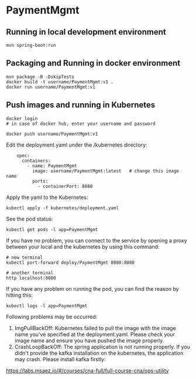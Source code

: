 # PaymentMgmt

## Running in local development environment

```
mvn spring-boot:run
```

## Packaging and Running in docker environment

```
mvn package -B -DskipTests
docker build -t username/PaymentMgmt:v1 .
docker run username/PaymentMgmt:v1
```

## Push images and running in Kubernetes

```
docker login 
# in case of docker hub, enter your username and password

docker push username/PaymentMgmt:v1
```

Edit the deployment.yaml under the /kubernetes directory:
```
    spec:
      containers:
        - name: PaymentMgmt
          image: username/PaymentMgmt:latest   # change this image name
          ports:
            - containerPort: 8080

```

Apply the yaml to the Kubernetes:
```
kubectl apply -f kubernetes/deployment.yaml
```

See the pod status:
```
kubectl get pods -l app=PaymentMgmt
```

If you have no problem, you can connect to the service by opening a proxy between your local and the kubernetes by using this command:
```
# new terminal
kubectl port-forward deploy/PaymentMgmt 8080:8080

# another terminal
http localhost:8080
```

If you have any problem on running the pod, you can find the reason by hitting this:
```
kubectl logs -l app=PaymentMgmt
```

Following problems may be occurred:

1. ImgPullBackOff:  Kubernetes failed to pull the image with the image name you've specified at the deployment.yaml. Please check your image name and ensure you have pushed the image properly.
1. CrashLoopBackOff: The spring application is not running properly. If you didn't provide the kafka installation on the kubernetes, the application may crash. Please install kafka firstly:

https://labs.msaez.io/#/courses/cna-full/full-course-cna/ops-utility


